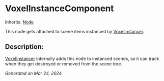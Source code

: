 # VoxelInstanceComponent

Inherits: [Node](https://docs.godotengine.org/en/stable/classes/class_node.html)

This node gets attached to scene items instanced by [VoxelInstancer](VoxelInstancer.md).

## Description: 

[VoxelInstancer](VoxelInstancer.md) internally adds this node to instanced scenes, so it can track when they get destroyed or removed from the scene tree.

_Generated on Mar 24, 2024_
